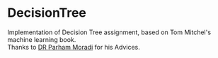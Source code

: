 # DecisionTree
Implementation of Decision Tree assignment, based on Tom Mitchel's machine learning book.\
Thanks to [DR Parham Moradi](https://research.uok.ac.ir/~pmoradi/) for his Advices.
